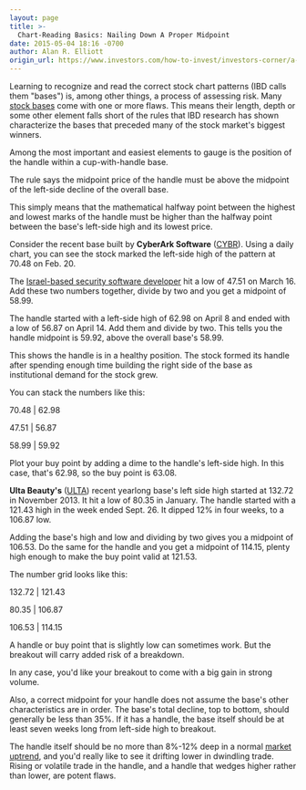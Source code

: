 ```yaml
---
layout: page
title: >-
  Chart-Reading Basics: Nailing Down A Proper Midpoint
date: 2015-05-04 18:16 -0700
author: Alan R. Elliott
origin_url: https://www.investors.com/how-to-invest/investors-corner/a-proper-handle-in-a-cup-shaped-base
---
```





Learning to recognize and read the correct stock chart patterns (IBD calls them "bases") is, among other things, a process of assessing risk. Many [stock bases](http://education.investors.com/courselandingpage.aspx?id=735786&nav=IBDUCourse5) come with one or more flaws. This means their length, depth or some other element falls short of the rules that IBD research has shown characterize the bases that preceded many of the stock market's biggest winners.

  

Among the most important and easiest elements to gauge is the position of the handle within a cup-with-handle base.

  

The rule says the midpoint price of the handle must be above the midpoint of the left-side decline of the overall base.

  

This simply means that the mathematical halfway point between the highest and lowest marks of the handle must be higher than the halfway point between the base's left-side high and its lowest price.

  

Consider the recent base built by **CyberArk Software** ([CYBR](https://research.investors.com/quote.aspx?symbol=CYBR)). Using a daily chart, you can see the stock marked the left-side high of the pattern at 70.48 on Feb. 20.

  

The [Israel-based security software developer](http://news.investors.com/business-the-new-america/042815-749993-cyberark-focuses-on-protecting-privileged-accounts-inside-enterprise-networks.htm) hit a low of 47.51 on March 16. Add these two numbers together, divide by two and you get a midpoint of 58.99.

  

The handle started with a left-side high of 62.98 on April 8 and ended with a low of 56.87 on April 14. Add them and divide by two. This tells you the handle midpoint is 59.92, above the overall base's 58.99.

  

This shows the handle is in a healthy position. The stock formed its handle after spending enough time building the right side of the base as institutional demand for the stock grew.

  

You can stack the numbers like this:

  

70.48 | 62.98

  

47.51 | 56.87

  

58.99 | 59.92

  

Plot your buy point by adding a dime to the handle's left-side high. In this case, that's 62.98, so the buy point is 63.08.

  

**Ulta Beauty's** ([ULTA](https://research.investors.com/quote.aspx?symbol=ULTA)) recent yearlong base's left side high started at 132.72 in November 2013. It hit a low of 80.35 in January. The handle started with a 121.43 high in the week ended Sept. 26. It dipped 12% in four weeks, to a 106.87 low.

  

Adding the base's high and low and dividing by two gives you a midpoint of 106.53. Do the same for the handle and you get a midpoint of 114.15, plenty high enough to make the buy point valid at 121.53.

  

The number grid looks like this:

  

132.72 | 121.43

  

80.35 | 106.87

  

106.53 | 114.15

  

A handle or buy point that is slightly low can sometimes work. But the breakout will carry added risk of a breakdown.

  

In any case, you'd like your breakout to come with a big gain in strong volume.

  

Also, a correct midpoint for your handle does not assume the base's other characteristics are in order. The base's total decline, top to bottom, should generally be less than 35%. If it has a handle, the base itself should be at least seven weeks long from left-side high to breakout.

  

The handle itself should be no more than 8%-12% deep in a normal [market uptrend](http://news.investors.com/investing/big-picture.htm), and you'd really like to see it drifting lower in dwindling trade. Rising or volatile trade in the handle, and a handle that wedges higher rather than lower, are potent flaws.




